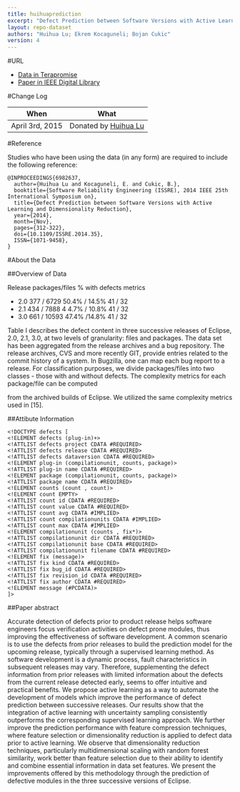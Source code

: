 ```yaml
---
title: huihuaprediction
excerpt: "Defect Prediction between Software Versions with Active Learning and Dimensionality Reduction"
layout: repo-dataset
authors: "Huihua Lu; Ekrem Kocaguneli; Bojan Cukic"
version: 4
---
```


#URL

* [Data in Terapromise](https://terapromise.csc.ncsu.edu:8443/!/#repo/view/head/defect/other-defect/huihuaprediction)
* [Paper in IEEE Digital Library](http://ieeexplore.ieee.org/xpl/articleDetails.jsp?arnumber=6982637)

#Change Log

When | What
---- | ----
April 3rd, 2015| Donated by [Huihua Lu](/repo/people/data-donors/promise4.html)

#Reference

Studies who have been using the data (in any form) are required to include the following reference:

```
@INPROCEEDINGS{6982637,
  author={Huihua Lu and Kocaguneli, E. and Cukic, B.},
  booktitle={Software Reliability Engineering (ISSRE), 2014 IEEE 25th International Symposium on},
  title={Defect Prediction between Software Versions with Active Learning and Dimensionality Reduction},
  year={2014},
  month={Nov},
  pages={312-322},
  doi={10.1109/ISSRE.2014.35},
  ISSN={1071-9458},
}
```

#About the Data

##Overview of Data

Release packages/files % with defects metrics

+ 2.0 377 / 6729 50.4% / 14.5% 41 / 32
+ 2.1 434 / 7888 4 4.7% / 10.8% 41 / 32
+ 3.0 661 / 10593 47.4% /14.8% 41 / 32

Table I describes the defect content in three successive
releases of Eclipse, 2.0, 2.1, 3.0, at two levels of granularity:
files and packages. The data set has been aggregated from the
release archives and a bug repository. The release archives,
CVS and more recently GIT, provide entries related to the
commit history of a system. In Bugzilla, one can map each
bug report to a release. For classification purposes, we divide packages/files into two classes - those with and without defects.
The complexity metrics for each package/file can be computed

from the archived builds of Eclipse. We utilized the same
complexity metrics used in [15].

##Attibute Information

```
<!DOCTYPE defects [
<!ELEMENT defects (plug-in)+>
<!ATTLIST defects project CDATA #REQUIRED>
<!ATTLIST defects release CDATA #REQUIRED>
<!ATTLIST defects dataversion CDATA #REQUIRED>
<!ELEMENT plug-in (compilationunit, counts, package)>
<!ATTLIST plug-in name CDATA #REQUIRED>
<!ELEMENT package (compilationunit, counts, package)>
<!ATTLIST package name CDATA #REQUIRED>
<!ELEMENT counts (count , count)>
<!ELEMENT count EMPTY>
<!ATTLIST count id CDATA #REQUIRED>
<!ATTLIST count value CDATA #REQUIRED>
<!ATTLIST count avg CDATA #IMPLIED>
<!ATTLIST count compilationunits CDATA #IMPLIED>
<!ATTLIST count max CDATA #IMPLIED>
<!ELEMENT compilationunit (counts , fix*)>
<!ATTLIST compilationunit dir CDATA #REQUIRED>
<!ATTLIST compilationunit base CDATA #REQUIRED>
<!ATTLIST compilationunit filename CDATA #REQUIRED>
<!ELEMENT fix (message)>
<!ATTLIST fix kind CDATA #REQUIRED>
<!ATTLIST fix bug_id CDATA #REQUIRED>
<!ATTLIST fix revision_id CDATA #REQUIRED>
<!ATTLIST fix author CDATA #REQUIRED>
<!ELEMENT message (#PCDATA)>
]>
```


##Paper abstract

Accurate detection of defects prior to product release helps software engineers focus verification activities on defect prone modules, thus improving the effectiveness of software development. A common scenario is to use the defects from prior releases to build the prediction model for the upcoming release, typically through a supervised learning method. As software development is a dynamic process, fault characteristics in subsequent releases may vary. Therefore, supplementing the defect information from prior releases with limited information about the defects from the current release detected early, seems to offer intuitive and practical benefits. We propose active learning as a way to automate the development of models which improve the performance of defect prediction between successive releases. Our results show that the integration of active learning with uncertainty sampling consistently outperforms the corresponding supervised learning approach. We further improve the prediction performance with feature compression techniques, where feature selection or dimensionality reduction is applied to defect data prior to active learning. We observe that dimensionality reduction techniques, particularly multidimensional scaling with random forest similarity, work better than feature selection due to their ability to identify and combine essential information in data set features. We present the improvements offered by this methodology through the prediction of defective modules in the three successive versions of Eclipse.
